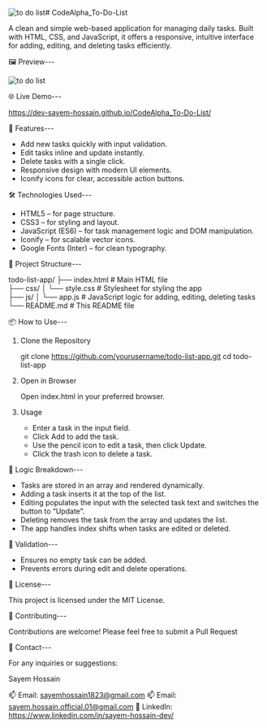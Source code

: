 ![to do list](https://github.com/user-attachments/assets/57d44824-9f9f-4d91-9172-fda2ec69590e)# CodeAlpha_To-Do-List

A clean and simple web-based application for managing daily tasks. Built with HTML, CSS, and JavaScript, it offers a responsive, intuitive interface for adding, editing, and deleting tasks efficiently.

🖼️ Preview---

![to do list](https://github.com/user-attachments/assets/9cbe4ecf-fcc2-4dc9-b617-aec1c26987b1)

🌐 Live Demo---

  https://dev-sayem-hossain.github.io/CodeAlpha_To-Do-List/

🚀 Features---

  * Add new tasks quickly with input validation.
  * Edit tasks inline and update instantly.
  * Delete tasks with a single click.
  * Responsive design with modern UI elements.
  * Iconify icons for clear, accessible action buttons.

🛠️ Technologies Used---

  * HTML5 – for page structure.
  * CSS3 – for styling and layout.
  * JavaScript (ES6) – for task management logic and DOM manipulation.
  * Iconify – for scalable vector icons.
  * Google Fonts (Inter) – for clean typography.

📁 Project Structure---

  todo-list-app/
├── index.html          # Main HTML file  
├── css/
│   └── style.css       # Stylesheet for styling the app  
├── js/
│   └── app.js          # JavaScript logic for adding, editing, deleting tasks  
└── README.md           # This README file  

📦 How to Use---

  1. Clone the Repository

     git clone https://github.com/yourusername/todo-list-app.git
     cd todo-list-app

  2. Open in Browser
     
     Open index.html in your preferred browser.

  3. Usage

     * Enter a task in the input field.
     * Click Add to add the task.
     * Use the pencil icon to edit a task, then click Update.
     * Click the trash icon to delete a task.

🧠 Logic Breakdown---

  * Tasks are stored in an array and rendered dynamically.
  * Adding a task inserts it at the top of the list.
  * Editing populates the input with the selected task text and switches the button to “Update”.
  * Deleting removes the task from the array and updates the list.
  * The app handles index shifts when tasks are edited or deleted.

🧪 Validation---

  * Ensures no empty task can be added.
  * Prevents errors during edit and delete operations.

📜 License---

This project is licensed under the MIT License.

🤝 Contributing---

Contributions are welcome! Please feel free to submit a Pull Request

📧 Contact---

For any inquiries or suggestions:

   Sayem Hossain
   
   📫 Email: sayemhossain1823@gmail.com
   📫 Email: sayem.hossain.official.01@gmail.com
   🔗 LinkedIn: https://www.linkedin.com/in/sayem-hossain-dev/
   


  
